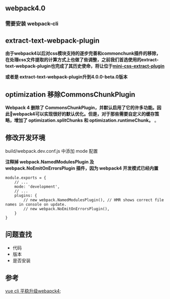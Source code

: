 ## webpack4.0
### 需要安装 webpack-cli

## extract-text-webpack-plugin
**由于webpack4以后对css模块支持的逐步完善和commonchunk插件的移除，在处理css文件提取的计算方式上也做了些调整，之前我们首选使用的extract-text-webpack-plugin也完成了其历史使命，将让位于[mini-css-extract-plugin](https://github.com/webpack-contrib/mini-css-extract-plugin)**

**或者是 extract-text-webpack-plugin升到4.0.0-beta.0版本**


## optimization 移除CommonsChunkPlugin
**Webpack 4 删除了 CommonsChunkPlugin，并默认启用了它的许多功能。因此webpack4可以实现很好的默认优化。但是，对于那些需要自定义的缓存策略，增加了 optimization.splitChunks 和 optimization.runtimeChunk。**
。
## 修改开发环境
build/webpack.dev.conf.js 中添加 mode 配置

**注释掉 webpack.NamedModulesPlugin 及 webpack.NoEmitOnErrorsPlugin 插件，因为 webpack4 开发模式已经内置**
```
module.exports = {
    // ...
    mode: 'development',
    // ...
    plugins: {
        // new webpack.NamedModulesPlugin(), // HMR shows correct file names in console on update.
        // new webpack.NoEmitOnErrorsPlugin(),
    }
}
```

## 问题查找
- 代码
- 版本
- 是否安装




## 参考

[vue cli 平稳升级webapck4](https://juejin.im/post/5ac3854af265da237d033606?utm_source=gold_browser_extension#heading-5);